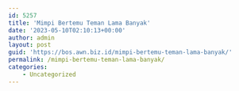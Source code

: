 ```yaml
---
id: 5257
title: 'Mimpi Bertemu Teman Lama Banyak'
date: '2023-05-10T02:10:13+00:00'
author: admin
layout: post
guid: 'https://bos.awn.biz.id/mimpi-bertemu-teman-lama-banyak/'
permalink: /mimpi-bertemu-teman-lama-banyak/
categories:
    - Uncategorized
---
```


